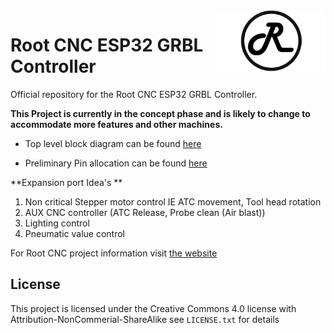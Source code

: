 <img align="right" width=175 src="Media/R_Logo.png" />

# Root CNC ESP32 GRBL Controller

Official repository for the Root CNC ESP32 GRBL Controller. 

**This Project is currently in the concept phase and is likely to change to accommodate more features and other machines.**

- Top level block diagram can be found [here](Concept_Idea.svg)

- Preliminary Pin allocation can be found [here](ESP32_ROOT_4_PINOUT.xlsx) 

**Expansion port Idea's **
1. Non critical Stepper motor control IE ATC movement, Tool head rotation
2. AUX CNC controller (ATC Release, Probe clean (Air blast)) 
3. Lighting control
4. Pneumatic value control 


For Root CNC project information 
visit [the website](https://rootcnc.com)

## License

This project is licensed under the Creative Commons 4.0 license with 
Attribution-NonCommerial-ShareAlike see `LICENSE.txt` for details

